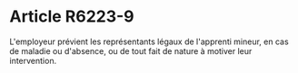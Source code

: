 # Article R6223-9

  
L'employeur prévient les représentants légaux de l'apprenti mineur, en cas de maladie ou d'absence, ou de tout fait de nature à motiver leur intervention.